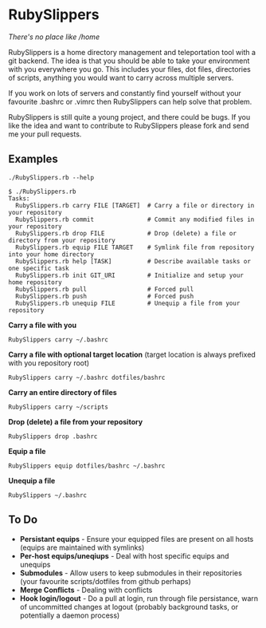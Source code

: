 # RubySlippers

*There's no place like /home*

RubySlippers is a home directory management and teleportation tool with a git backend. The idea is that you should be able to take your environment with you everywhere you go. This includes your files, dot files, directories of scripts, anything you would want to carry across multiple servers.

If you work on lots of servers and constantly find yourself without your favourite .bashrc or .vimrc then RubySlippers can help solve that problem.

RubySlippers is still quite a young project, and there could be bugs. If you like the idea and want to contribute to RubySlippers please fork and send me your pull requests. 

## Examples

`./RubySlippers.rb --help`

    $ ./RubySlippers.rb
    Tasks:  
      RubySlippers.rb carry FILE [TARGET]  # Carry a file or directory in your repository  
      RubySlippers.rb commit               # Commit any modified files in your repository  
      RubySlippers.rb drop FILE            # Drop (delete) a file or directory from your repository
      RubySlippers.rb equip FILE TARGET    # Symlink file from repository into your home directory
      RubySlippers.rb help [TASK]          # Describe available tasks or one specific task
      RubySlippers.rb init GIT_URI         # Initialize and setup your home repository
      RubySlippers.rb pull                 # Forced pull
      RubySlippers.rb push                 # Forced push
      RubySlippers.rb unequip FILE         # Unequip a file from your repository

**Carry a file with you**

`RubySlippers carry ~/.bashrc`

**Carry a file with optional target location** (target location is always prefixed with you repository root)

`RubySlippers carry ~/.bashrc dotfiles/bashrc`

**Carry an entire directory of files**

`RubySlippers carry ~/scripts`

**Drop (delete) a file from your repository**

`RubySlippers drop .bashrc`

**Equip a file** 

`RubySlippers equip dotfiles/bashrc ~/.bashrc`

**Unequip a file**

`RubySlippers ~/.bashrc`


## To Do

- **Persistant equips** - Ensure your equipped files are present on all hosts (equips are maintained with symlinks)
- **Per-host equips/uneqiups** - Deal with host specific equips and unequips
- **Submodules** - Allow users to keep submodules in their repositories (your favourite scripts/dotfiles from github perhaps)
- **Merge Conflicts** - Dealing with conflicts
- **Hook login/logout** - Do a pull at login, run through file persistance, warn of uncommitted changes at logout (probably background tasks, or potentially a daemon process)


